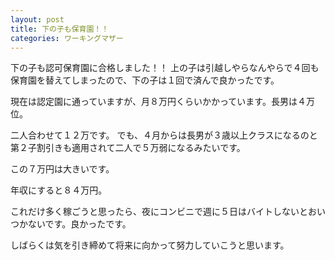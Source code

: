 ```yaml
---
layout: post
title: 下の子も保育園！！
categories: ワーキングマザー
---
```


下の子も認可保育園に合格しました！！
上の子は引越しやらなんやらで４回も保育園を替えてしまったので、下の子は１回で済んで良かったです。

現在は認定園に通っていますが、月８万円くらいかかっています。長男は４万位。

二人合わせて１２万です。
でも、４月からは長男が３歳以上クラスになるのと第２子割引きも適用されて二人で５万弱になるみたいです。

この７万円は大きいです。

年収にすると８４万円。

これだけ多く稼ごうと思ったら、夜にコンビニで週に５日はバイトしないとおいつかないです。良かったです。

しばらくは気を引き締めて将来に向かって努力していこうと思います。

